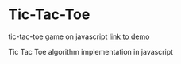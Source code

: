 # Tic-Tac-Toe

tic-tac-toe game on javascript
[link to demo](https://igorbezsmertnyi.github.io/tic-tac-toe/)

Tic Tac Toe algorithm implementation in javascript
